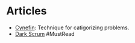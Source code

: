 # Articles

- [Cynefin](https://www.humanizingwork.com/what-you-need-to-know-about-cynefin/): Technique for catigorizing problems.
- [Dark Scrum](https://ronjeffries.com/articles/016-09ff/defense/) #MustRead
